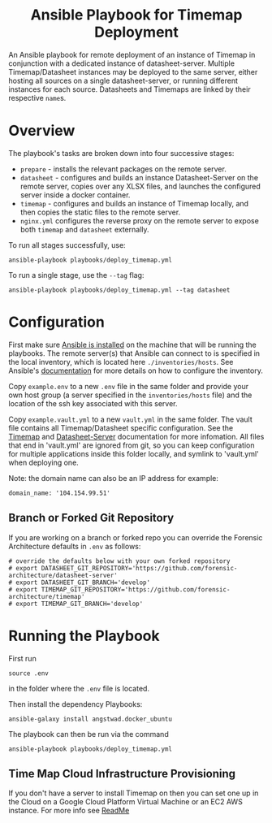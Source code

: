 <h1 align="center">
Ansible Playbook for Timemap Deployment
</h1>

An Ansible playbook for remote deployment of an instance of Timemap in conjunction with a dedicated instance of datasheet-server. Multiple Timemap/Datasheet instances may be deployed to the same server, either hosting all sources on a single datasheet-server, or running different instances for each source. Datasheets and Timemaps are linked by their respective `name`s. 

# Overview

The playbook's tasks are broken down into four successive stages:

* `prepare` - installs the relevant packages on the remote server.
* `datasheet` - configures and builds an instance Datasheet-Server on the remote server, copies over any XLSX files, and launches the configured server inside a docker container.
* `timemap` - configures and builds an instance of Timemap locally, and then copies the static files to the remote server.
* `nginx.yml` configures the reverse proxy on the remote server to expose both
    `timemap` and `datasheet` externally.


To run all stages successfully, use:
```
ansible-playbook playbooks/deploy_timemap.yml
```

To run a single stage, use the `--tag` flag:
```
ansible-playbook playbooks/deploy_timemap.yml --tag datasheet
```

# Configuration

First make sure [Ansible is installed](https://docs.ansible.com/ansible/latest/installation_guide/intro_installation.html) on the machine that will be running the playbooks. The remote server(s) that Ansible can connect to is specified in the local inventory, which is located here `./inventories/hosts`. See Ansible's [documentation](https://docs.ansible.com/ansible/latest/user_guide/intro_inventory.html) for more details on how to configure the inventory.

Copy `example.env` to a new `.env` file in the same folder and provide your own host group (a server specified in the `inventories/hosts` file) and the location of the ssh key associated with this server.

Copy `example.vault.yml` to a new `vault.yml` in the same folder. The vault file contains all Timemap/Datasheet specific configuration. See the [Timemap](https://github.com/forensic-architecture/timemap) and [Datasheet-Server](https://github.com/forensic-architecture/datasheet-server) documentation for more infomation. All files that end in 'vault.yml' are ignored from git, so you can keep configuration for multiple applications inside this folder locally, and symlink to 'vault.yml' when deploying one.

Note: the domain name can also be an IP address for example:

```
domain_name: '104.154.99.51'
```

## Branch or Forked Git Repository

If you are working on a branch or forked repo you can override the Forensic Architecture defaults in `.env` as follows:

```
# override the defaults below with your own forked repository
# export DATASHEET_GIT_REPOSITORY='https://github.com/forensic-architecture/datasheet-server'
# export DATASHEET_GIT_BRANCH='develop'
# export TIMEMAP_GIT_REPOSITORY='https://github.com/forensic-architecture/timemap'
# export TIMEMAP_GIT_BRANCH='develop'
```

# Running the Playbook

First run

```
source .env
```

in the folder where the `.env` file is located.

Then install the dependency Playbooks:

```
ansible-galaxy install angstwad.docker_ubuntu
```

The playbook can then be run via the command

```
ansible-playbook playbooks/deploy_timemap.yml

```

## Time Map Cloud Infrastructure Provisioning

If you don't have a server to install Timemap on then you can set one up in the Cloud on a Google Cloud Platform Virtual Machine or an EC2 AWS instance. For more info see [ReadMe](../provision/docs/terraform_readme.md)
